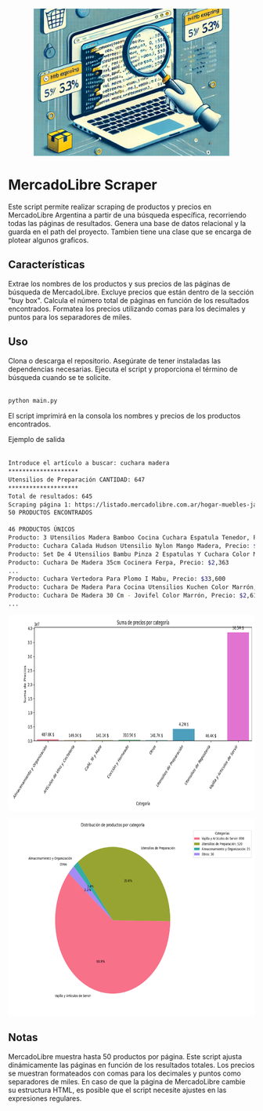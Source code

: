 <p align="center">
  <img src="../image/README/mercadoscraper.png" alt="mercadoScrapper" width="400" height="300" />
</p>

# MercadoLibre Scraper

Este script permite realizar scraping de productos y precios en MercadoLibre Argentina a partir de una búsqueda específica, recorriendo todas las páginas de resultados.
Genera una base de datos relacional y la guarda en el path del proyecto.
Tambien tiene una clase que se encarga de plotear algunos graficos.

## Características

Extrae los nombres de los productos y sus precios de las páginas de búsqueda de MercadoLibre.
Excluye precios que están dentro de la sección "buy box".
Calcula el número total de páginas en función de los resultados encontrados.
Formatea los precios utilizando comas para los decimales y puntos para los separadores de miles.

## Uso

Clona o descarga el repositorio.
Asegúrate de tener instaladas las dependencias necesarias.
Ejecuta el script y proporciona el término de búsqueda cuando se te solicite.

```bash

python main.py
```

El script imprimirá en la consola los nombres y precios de los productos encontrados.

Ejemplo de salida

```bash

Introduce el artículo a buscar: cuchara madera
********************
Utensilios de Preparación CANTIDAD: 647
********************
Total de resultados: 645
Scraping página 1: https://listado.mercadolibre.com.ar/hogar-muebles-jardin/bazar-cocina/utensilios-preparacion/cuchara-madera_NoIndex_True#applied_filter_id%3Dcategory%26applied_filter_name%3DCategor%C3%ADas%26applied_filter_order%3D3%26applied_value_id%3DMLA436273%26applied_value_name%3DUtensilios+de+Preparaci%C3%B3n%26applied_value_order%3D5%26applied_value_results%3D647%26is_custom%3Dfalse
50 PRODUCTOS ENCONTRADOS 

46 PRODUCTOS ÚNICOS
Producto: 3 Utensilios Madera Bamboo Cocina Cuchara Espatula Tenedor, Precio: $3,599
Producto: Cuchara Calada Hudson Utensilio Nylon Mango Madera, Precio: $4,988
Producto: Set De 4 Utensilios Bambu Pinza 2 Espatulas Y Cuchara Color Madera, Precio: $3,873
Producto: Cuchara De Madera 35cm Cocinera Ferpa, Precio: $2,363
...
Producto: Cuchara Vertedora Para Plomo I Mabu, Precio: $33,600
Producto: Cuchara De Madera Para Cocina Utensilios Kuchen Color Marrón, Precio: $3,775
Producto: Cuchara De Madera 30 Cm - Jovifel Color Marrón, Precio: $2,615
...
```

<p align="center">
  <img src="../image/README/cuchara_madera1.png" alt="mercadoScrapper" width="600" height="400" />
</p>

<p align="center">
  <img src="../image/README/cuchara_madera2.png" alt="mercadoScrapper" width="600" height="400" />
</p>


## Notas

MercadoLibre muestra hasta 50 productos por página. Este script ajusta dinámicamente las páginas en función de los resultados totales.
Los precios se muestran formateados con comas para los decimales y puntos como separadores de miles.
En caso de que la página de MercadoLibre cambie su estructura HTML, es posible que el script necesite ajustes en las expresiones regulares.
